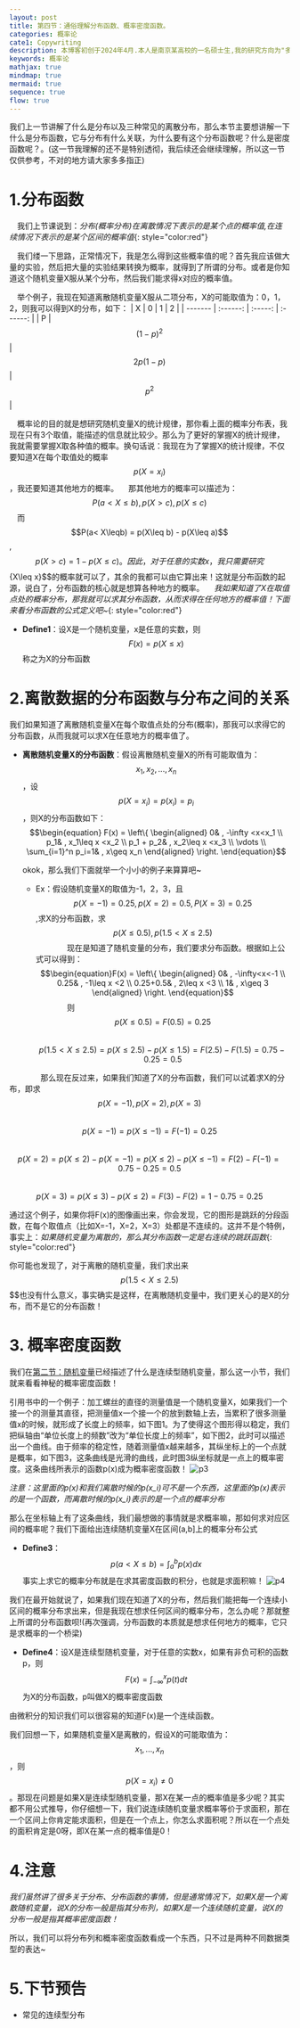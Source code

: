```yaml
---
layout: post
title: 第四节：通俗理解分布函数、概率密度函数。
categories: 概率论
cate1: Copywriting
description: 本博客初创于2024年4月.本人是南京某高校的一名硕士生,我的研究方向为"多模态学习"(数学专业).
keywords: 概率论
mathjax: true
mindmap: true
mermaid: true
sequence: true
flow: true
---
```


我们上一节讲解了什么是分布以及三种常见的离散分布，那么本节主要想讲解一下什么是分布函数，它与分布有什么关联，为什么要有这个分布函数呢？什么是密度函数呢？。(这一节我理解的还不是特别透彻，我后续还会继续理解，所以这一节仅供参考，不对的地方请大家多多指正)

# 1.分布函数
&emsp;我们上节课说到：*分布(概率分布)在离散情况下表示的是某个点的概率值,在连续情况下表示的是某个区间的概率值*{: style="color:red"}

&emsp;我们缕一下思路，正常情况下，我是怎么得到这些概率值的呢？首先我应该做大量的实验，然后把大量的实验结果转换为概率，就得到了所谓的分布。或者是你知道这个随机变量X服从某个分布，然后我们能求得x对应的概率值。

&emsp;举个例子，我现在知道离散随机变量X服从二项分布，X的可能取值为：0，1，2，则我可以得到X的分布，如下：
| X | 0 | 1 | 2 |
| ------- | :------: | :-----: | :------: |
| P | $$(1-p)^2$$ | $$2p(1-p)$$ | $$p^2$$ |

&emsp;概率论的目的就是想研究随机变量X的统计规律，那你看上面的概率分布表，我现在只有3个取值，能描述的信息就比较少。那么为了更好的掌握X的统计规律，我就需要掌握X取各种值的概率。换句话说：我现在为了掌握X的统计规律，不仅要知道X在每个取值处的概率$$p(X=x_i)$$，我还要知道其他地方的概率。
&emsp;那其他地方的概率可以描述为：$$P(a< X \leq b) , p(X>c) , p(X\leq c)$$
&emsp;而$$P(a< X\leqb) = p(X\leq b) - p(X\leq a)$$ , $$p(X>c) = 1-p(X\leq c) 。因此，对于任意的实数x，我只需要研究$${X\leq x}$$的概率就可以了，其余的我都可以由它算出来！这就是分布函数的起源，说白了，分布函数的核心就是想算各种地方的概率。
&emsp;*我如果知道了X在取值点处的概率分布，那我就可以求其分布函数，从而求得在任何地方的概率值！下面来看分布函数的公式定义吧~*{: style="color:red"}

* **Define1**：设X是一个随机变量，x是任意的实数，则$$F(x) = p(X\leq x)$$称之为X的分布函数

# 2.离散数据的分布函数与分布之间的关系

我们如果知道了离散随机变量X在每个取值点处的分布(概率)，那我可以求得它的分布函数，从而我就可以求X在任意地方的概率值了。

* **离散随机变量X的分布函数**：假设离散随机变量X的所有可能取值为：$$x_1,x_2,...,x_n$$，设$$p(X=x_i) = p(x_i) = p_i$$，则X的分布函数如下：
$$\begin{equation}
F(x) = 
			\left\{
			\begin{aligned}
				0& , -\infty <x<x_1 \\
				p_1& , x_1\leq x <x_2 \\
        p_1 + p_2& , x_2\leq x <x_3 \\
				\vdots \\
				\sum_{i=1}^n p_i=1& , x\geq x_n
			\end{aligned}
			\right.
		\end{equation}$$

  okok，那么我们下面就举一个小小的例子来算算吧~

  * Ex：假设随机变量X的取值为-1，2，3，且$$p(X=-1) = 0.25 , p(X=2) = 0.5 , P(X=3) = 0.25$$,求X的分布函数，求$$p(X\leq 0.5) , p(1.5<X\leq 2.5)$$
&emsp;&emsp;&emsp;&emsp;现在是知道了随机变量的分布，我们要求分布函数。根据如上公式可以得到：
$$\begin{equation}F(x) = 
			\left\{
			\begin{aligned}
				0& , -\infty<x<-1 \\
				0.25& , -1\leq x <2 \\
        0.25+0.5& , 2\leq x <3 \\
				1& , x\geq 3
			\end{aligned}
			\right.
		\end{equation}$$
&emsp;&emsp;&emsp;&emsp;则$$p(X\leq 0.5) = F(0.5) = 0.25 $$
&emsp;&emsp;&emsp;&emsp;$$p(1.5<X\leq 2.5) = p(X\leq 2.5) - p(X\leq 1.5) = F(2.5) - F(1.5) = 0.75-0.25=0.5$$

&emsp;&emsp;&emsp;&emsp;那么现在反过来，如果我们知道了X的分布函数，我们可以试着求X的分布，即求
&emsp;&emsp;&emsp;&emsp;$$p(X=-1),p(X=2),p(X=3)$$
&emsp;&emsp;&emsp;&emsp;$$p(X=-1) = p(X\leq -1) = F(-1) = 0.25$$
&emsp;&emsp;&emsp;&emsp;$$p(X=2) = p(X\leq 2) - p(X=-1) = p(X\leq 2) - p(X\leq -1) = F(2) - F(-1) = 0.75-0.25=0.5$$
&emsp;&emsp;&emsp;&emsp;$$p(X=3) = p(X\leq 3) - p(X\leq 2)  = F(3) - F(2) = 1-0.75=0.25$$

通过这个例子，如果你将F(x)的图像画出来，你会发现，它的图形是跳跃的分段函数，在每个取值点（比如X=-1，X=2，X=3）处都是不连续的。这并不是个特例，事实上：*如果随机变量为离散的，那么其分布函数一定是右连续的跳跃函数*{: style="color:red"}

你可能也发现了，对于离散的随机变量，我们求出来$$p(1.5<X\leq 2.5)$$$$也没有什么意义，事实确实是这样，在离散随机变量中，我们更关心的是X的分布，而不是它的分布函数！
# 3. 概率密度函数
我们在[第二节：随机变量](https://lizimo-n.github.io///2024/04/11/%E6%A6%82%E7%8E%87%E8%AE%BA-%E9%9A%8F%E6%9C%BA%E5%8F%98%E9%87%8F/)已经描述了什么是连续型随机变量，那么这一小节，我们就来看看神秘的概率密度函数！

引用书中的一个例子：加工螺丝的直径的测量值是一个随机变量X，如果我们一个接一个的测量其直径，把测量值x一个接一个的放到数轴上去，当累积了很多测量值x的时候，就形成了长度上的频率，如下图1。为了使得这个图形得以稳定，我们把纵轴由“单位长度上的频数”改为“单位长度上的频率”，如下图2，此时可以描述出一个曲线。由于频率的稳定性，随着测量值x越来越多，其纵坐标上的一个点就是概率，如下图3，这条曲线是光滑的曲线，此时图3纵坐标就是一点上的概率密度。这条曲线所表示的函数p(x)成为概率密度函数！
![p3](/images/posts/概率论第四节3.jpg)

*注意：这里面的p(x)和我们离散时候的p(x_i)可不是一个东西，这里面的p(x)表示的是一个函数，而离散时候的p(x_i)表示的是一个点的概率分布*

那么在坐标轴上有了这条曲线，我们最想做的事情就是求概率嘛，那如何求对应区间的概率呢？我们下面给出连续随机变量X在区间(a,b]上的概率分布公式

* **Define3**：$$p(a<X\leq b) = \int_{a}^bp(x)dx$$
事实上求它的概率分布就是在求其密度函数的积分，也就是求面积嘛！
![p4](/images/posts/概率论第四节4.jpg)

我们在最开始就说了，如果我们现在知道了X的分布，然后我们能把每一个连续小区间的概率分布求出来，但是我现在想求任何区间的概率分布，怎么办呢？那就整上所谓的分布函数呗!(再次强调，分布函数的本质就是想求任何地方的概率，它只是求概率的一个桥梁)
* **Define4**：设X是连续型随机变量，对于任意的实数x，如果有非负可积的函数p，则$$F(x) = \int_{-\infty}^{x} p(t)dt$$为X的分布函数，p叫做X的概率密度函数

由微积分的知识我们可以很容易的知道F(x)是一个连续函数。

我们回想一下，如果随机变量X是离散的，假设X的可能取值为：$$x_1,...,x_n$$，则$$p(X=x_i)\neq 0$$。那现在问题是如果X是连续型随机变量，那X在某一点的概率值是多少呢？其实都不用公式推导，你仔细想一下，我们说连续随机变量求概率等价于求面积，那在一个区间上你肯定能求面积，但是在一个点上，你怎么求面积呢？所以在一个点处的面积肯定是0呀，即X在某一点的概率值是0！

# 4.注意
*我们虽然讲了很多关于分布、分布函数的事情，但是通常情况下，如果X是一个离散随机变量，说X的分布一般是指其分布列，如果X是一个连续随机变量，说X的分布一般是指其概率密度函数！*

所以，我们可以将分布列和概率密度函数看成一个东西，只不过是两种不同数据类型的表达~

# 5.下节预告
* 常见的连续型分布
